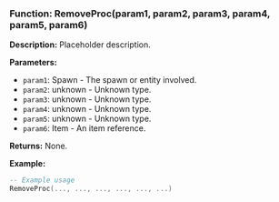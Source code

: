 ### Function: RemoveProc(param1, param2, param3, param4, param5, param6)

**Description:**
Placeholder description.

**Parameters:**
- `param1`: Spawn - The spawn or entity involved.
- `param2`: unknown - Unknown type.
- `param3`: unknown - Unknown type.
- `param4`: unknown - Unknown type.
- `param5`: unknown - Unknown type.
- `param6`: Item - An item reference.

**Returns:** None.

**Example:**

```lua
-- Example usage
RemoveProc(..., ..., ..., ..., ..., ...)
```
